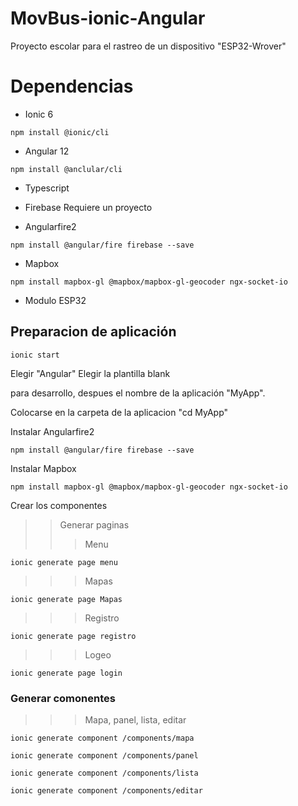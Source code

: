 # MovBus-ionic-Angular
Proyecto escolar para el rastreo de un dispositivo "ESP32-Wrover"

# Dependencias

* Ionic 6 
```
npm install @ionic/cli
```
* Angular 12 
```
npm install @anclular/cli
```
* Typescript
* Firebase 
Requiere un proyecto

* Angularfire2
```
npm install @angular/fire firebase --save
```

* Mapbox
```
npm install mapbox-gl @mapbox/mapbox-gl-geocoder ngx-socket-io
```

* Modulo ESP32

## Preparacion de aplicación
```
ionic start
```
Elegir "Angular" 
Elegir la plantilla blank

para desarrollo, despues el nombre de la aplicación "MyApp".

Colocarse en la carpeta de la aplicacion "cd MyApp"

Instalar Angularfire2 
```
npm install @angular/fire firebase --save
```
Instalar Mapbox 
```
npm install mapbox-gl @mapbox/mapbox-gl-geocoder ngx-socket-io
```
Crear los componentes

>>Generar paginas
>>>Menu
```
ionic generate page menu
```
>>>Mapas
```
ionic generate page Mapas
```
>>> Registro
```
ionic generate page registro
```
>>> Logeo
```
ionic generate page login
```
### Generar comonentes
>>> Mapa, panel, lista, editar
```
ionic generate component /components/mapa
```
```
ionic generate component /components/panel
```
```
ionic generate component /components/lista
```
```
ionic generate component /components/editar
```
